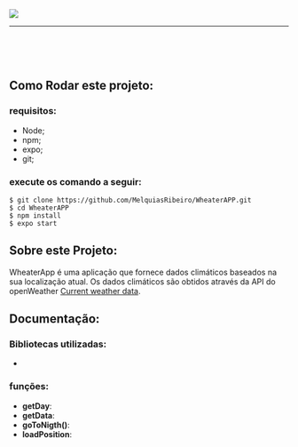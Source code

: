 <image src="https://user-images.githubusercontent.com/54459438/90198883-7330a200-dda9-11ea-9340-1d6676904831.png" style="align-self:center;"/> 
<hr/>
<br/>
<br/>
<br/>


## Como Rodar este projeto:

### requisitos:
- Node;
- npm;
- expo;
- git;

### execute os comando a seguir:

    $ git clone https://github.com/MelquiasRibeiro/WheaterAPP.git
    $ cd WheaterAPP
    $ npm install
    $ expo start

## Sobre este  Projeto:
WheaterApp é uma aplicação que fornece dados climáticos baseados na sua localização atual.
Os dados climáticos são obtidos através da API do openWeather <a href="https://openweathermap.org/current">Current weather data</a>.

## Documentação:

### Bibliotecas utilizadas:
- 

### funções:
-  **getDay**: 
-  **getData**: 
-  **goToNigth()**: 
-  **loadPosition**:



